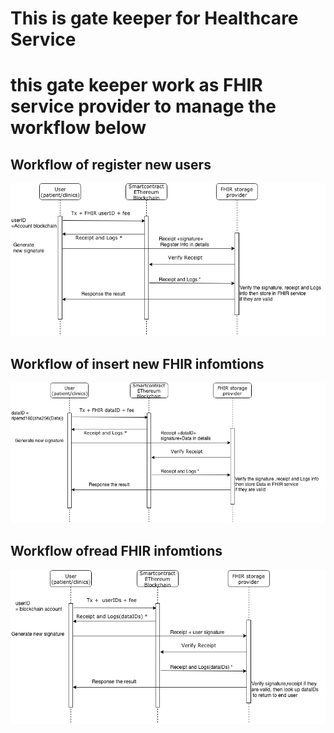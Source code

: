 # This is gate keeper for Healthcare Service
# this gate keeper work as FHIR service provider  to manage the workflow  below


 ## Workflow of register new users

 ![](FHIRRegister.png)


## Workflow of insert new FHIR infomtions

 ![](FHIRInsertData.png)

## Workflow ofread FHIR infomtions

 ![](FHIReadData.png)